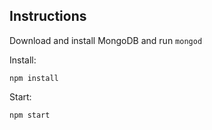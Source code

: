## Instructions

Download and install MongoDB and run ```mongod```

Install:

```
npm install
```

Start:

```
npm start
```
